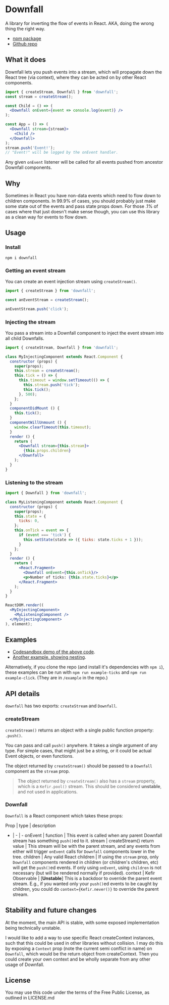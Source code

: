 # Downfall

A library for inverting the flow of events in React. AKA, doing the wrong thing the right way.

- [npm package](https://www.npmjs.com/package/downfall)
- [Github repo](https://github.com/samsch/downfall)

## What it does

Downfall lets you push events into a stream, which will propagate down the React tree (via context), where they can be acted on by other React components.

```jsx
import { createStream, Downfall } from 'downfall';
const stream = createStream();

const Child = () => (
  <Downfall onEvent={event => console.log(event)} />
);

const App = () => (
  <Downfall stream={stream}>
    <Child />
  </Downfall>
);
stream.push('Event!');
// "Event!" will be logged by the onEvent handler.
```

Any given `onEvent` listener will be called for all events pushed from ancestor Downfall components.

## Why

Sometimes in React you have non-data events which need to flow down to children components. In 99.9% of cases, you should probably just make some state out of the events and pass state props down. For those .1% of cases where that just doesn't make sense though, you can use this library as a clean way for events to flow down.

## Usage

### Install

`npm i downfall`

### Getting an event stream

You can create an event injection stream using `createStream()`.

```js
import { createStream } from 'downfall';

const anEventStream = createStream();

anEventStream.push('click');
```

### Injecting the stream

You pass a stream into a Downfall component to inject the event stream into all child Downfalls.

```jsx
import { createStream, Downfall } from 'downfall';

class MyInjectingComponent extends React.Component {
  constructor (props) {
    super(props);
    this.stream = createStream();
    this.tick = () => {
      this.timeout = window.setTimeout(() => {
        this.stream.push('tick');
        this.tick();
      }, 500);
    };
  }
  componentDidMount () {
    this.tick();
  }
  componentWillUnmount () {
    window.clearTimeout(this.timeout);
  }
  render () {
    return (
      <Downfall stream={this.stream}>
        {this.props.children}
      </Downfall>
    );
  }
}
```

### Listening to the stream

```jsx
import { Downfall } from 'downfall';

class MyListeningComponent extends React.Component {
  constructor (props) {
    super(props);
    this.state = {
      ticks: 0,
    };
    this.onTick = event => {
      if (event === 'tick') {
        this.setState(state => ({ ticks: state.ticks + 1 }));
      }
    };
  }
  render () {
    return (
      <React.Fragment>
        <Downfall onEvent={this.onTick}/>
        <p>Number of ticks: {this.state.ticks}</p>
      </React.Fragment>
    );
  }
}

ReactDOM.render((
  <MyInjectingComponent>
    <MyListeningComponent />
  </MyInjectingComponent>
), element);
```

## Examples

- [Codesandbox demo of the above code](https://codesandbox.io/s/vq5mnowxl0).
- [Another example, showing nesting](https://codesandbox.io/s/q3jpy97jrw).

Alternatively, if you clone the repo (and install it's dependencies with `npm i`), these examples can be run with `npm run example-ticks` and `npm run example-click`. (They are in `/example` in the repo.)

## API details

`downfall` has two exports: `createStream` and `Downfall`.

### createStream

`createStream()` returns an object with a single public function property: `.push()`.

You can pass and call `push()` anywhere. It takes a single argument of any type. For simple cases, that might just be a string, or it could be actual Event objects, or even functions.

The object returned by `createStream()` should be passed to a `Downfall` component as the `stream` prop.

> The object returned by `createStream()` also has a `stream` property, which is a `Kefir.pool()` stream. This should be considered **unstable**, and not used in applications.

### Downfall

`Downfall` is a React component which takes these props:

Prop | type | description
- | - | -
onEvent | function | This event is called when any parent Downfall stream has something `push()`ed to it.
stream | createStream() return value | This stream will be with the parent stream, and any events from either will trigger `onEvent` calls for `Downfall` components lower in the tree.
children | Any valid React children | If using the `stream` prop, only `Downfall` components rendered in children (or children's children, etc) will get the `push()`ed events. If only using `onEvent`, using `children` is not necessary (but will be rendered normally if provided).
context | Kefir Observable | [**Unstable**] This is a backdoor to override the parent event stream. E.g., if you wanted only your `push()`ed events to be caught by children, you could do `context={Kefir.never()}` to override the parent stream.

## Stability and future changes

At the moment, the main API is stable, with some exposed implementation being technically unstable.

I would like to add a way to use specific React createContext instances, such that this could be used in other libraries without collision. I may do this by exposing a `Context` prop (note the current semi conflict in name) on `Downfall`, which would be the return object from createContext. Then you could create your own context and be wholly separate from any other usage of Downfall.

## License

You may use this code under the terms of the Free Public License, as outlined in LICENSE.md
